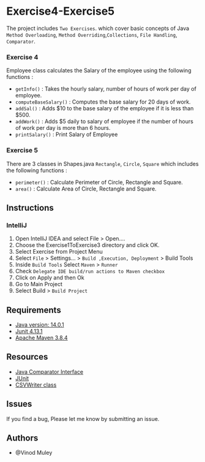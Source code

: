 # Exercise4-Exercise5

The project includes `Two Exercises`. which cover basic concepts of Java `Method Overloading`, `Method Overriding`,`Collections`, `File Handling`, `Comparator`. 

### Exercise 4  
   Employee class calculates the Salary of the employee using the following functions :  
   - `getInfo()` : 
                  Takes the hourly salary, number of hours of work per day of employee.
   - `computeBaseSalary()` :
                  Computes the base salary for 20 days of work.
   - `addSal()` :
                  Adds $10 to the base salary of the employee if it is less than $500.
   - `addWork()` :
                  Adds $5 daily to salary of employee if the number of hours of work per day is more than 6 hours. 
   - `printSalary()` :
                  Print Salary of Employee
### Exercise 5
   There are 3 classes in Shapes.java `Rectangle`, `Circle`, `Square` which includes the following functions :
   - `perimeter()` :
                  Calculate Perimeter of Circle, Rectangle and Square.
   - `area()` :
                  Calculate Area of Circle, Rectangle and Square.

                 
## Instructions

### IntelliJ

1. Open IntelliJ IDEA and select File > Open....
2. Choose the Exercise1ToExercise3 directory and click OK.
3. Select Exercise from Project Menu
4. Select `File` > Settings... > `Build ,Execution, Deployment` > Build Tools
5. Inside `Build Tools` Select `Maven` > `Runner`
6. Check `Delegate IDE build/run actions to Maven checkbox`
7. Click on Apply and then Ok
8. Go to Main Project 
9. Select Build > `Build Project`
   

## Requirements
- [Java version: 14.0.1](https://www.javatpoint.com/javafx-how-to-install-java)
- [Junit 4.13.1](https://www.jetbrains.com/help/idea/junit.html)
- [Apache Maven 3.8.4](https://www.javatpoint.com/how-to-install-maven)

## Resources
- [Java Comparator Interface](https://www.javatpoint.com/Comparator-interface-in-collection-framework)
- [JUnit](https://www.javatpoint.com/junit-tutorial)
- [CSVWriter class](https://www.tutorialspoint.com/how-to-write-data-to-csv-file-in-java)

## Issues
   If you find a bug, Please let me know by submitting an issue.
   
## Authors
- @Vinod Muley
